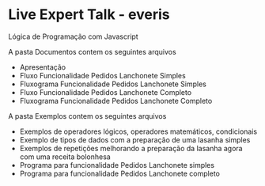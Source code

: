 # Live Expert Talk - everis

Lógica de Programação com Javascript

A pasta Documentos contem os seguintes arquivos
- Apresentação
- Fluxo Funcionalidade Pedidos Lanchonete Simples
- Fluxograma Funcionalidade Pedidos Lanchonete Simples
- Fluxo Funcionalidade Pedidos Lanchonete Completo
- Fluxograma Funcionalidade Pedidos Lanchonete Completo

A pasta Exemplos contem os seguintes arquivos
- Exemplos de operadores lógicos, operadores matemáticos, condicionais
- Exemplo de tipos de dados com a preparação de uma lasanha simples 
- Exemplos de repetições melhorando a preparação da lasanha agora com uma receita bolonhesa
- Programa para funcionalidade Pedidos Lanchonete simples
- Programa para funcionalidade Pedidos Lanchonete completo
